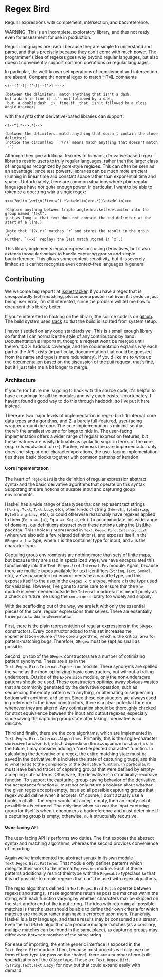 # Regex Bird

Regular expressions with complement, intersection, and backreference.

WARNING: This is an incomplete, exploratory library, and thus not ready even for assessment for use in production.

Regular languages are useful because they are simple to understand and parse, and that's precisely because they don't come with much power.
The programmer's idea of regexes goes way beyond regular languages, but also doesn't conveniently support common operations on regular languages.

In particular, the well-known set operations of complement and intersection are absent.
Compare the normal regex to match HTML comments
```
<!--([^-]|-[^-]|--[^>])*-->

(between the delimiters, match anything that isn't a dash,
but a dash is fine if it's not followed by a dash,
_but_ a double dash _is_ fine if _that_ isn't followed by a close angle bracket)
```
with the syntax that derivative-based libraries can support:
```
<!--^(.*-->.*)-->

(between the delimiters, match anything that doesn't contain the close delimiter)
(notice the circumflex: `^(r)` means match anything that doesn't match `r`)
```

Although they give additional features to humans, derivative-based regex libraries restrict users to truly regular languages, rather than the larger class of languages recognized by pcre-style regexes.
This can often be seen as an advantage, since less powerful libraries can be much more efficient (running in linear time and constant space rather than exponential time and space).
Unfortunately, there are common situations where plain regular languages have _not quite_ enough power.
In particular, I want to be able to tokenize a docstring with a single regex:
```
<<<(?delim.\w+)\n(?text=^(.*\n(=delim)>>>.*))\n(=delim)>>>

(Capture anything between triple angle brackets+delimiter into the group named "text",
just as long as that text does not contain the end delimiter at the start of a line.)

(Note that `(?x.r)` matches `r` and stores the result in the group `x`.
Further, `(=x)` replays the last match stored in `x`.)
```

This library implements regular expressions using derivatives, but it also extends those derivatives to handle capturing groups and simple backreference.
This allows some context-sensitivity, but it is severely limited so it cannot recognize even context-free languages in general.





## Contributing

We welcome bug reports at [issue tracker](https://github.com/Zankoku-Okuno/regex-bird/issues).
If you have a regex that is unexpectedly (not) matching, please come pester me!
Even if it ends up just being user error, I'm still interested, since the problem will tell me how to document this library better.

If you're interested in hacking on the library, the source code is on [github](https://github.com/Zankoku-Okuno/regex-bird).
The build system uses [stack](https://docs.haskellstack.org/en/stable/README/) so that the build is isolated from system setup.

I haven't settled on any code standards yet.
This is a small enough library so far that I can normalize the style of any contributions by hand.
Documentation is important, though: a request won't be merged until there's 100% haddock coverage, and the documentation explains _why_ each part of the API exists (in particular, documentation that could be guessed from the name and type is mere redundancy).
If you'd like me to write up the documentation based on the discussion of the pull request, that's fine, but it'll just take me a bit longer to merge.


### Architecture

If you're (or future me is) going to hack with the source code, it's helpful to have a roadmap for all the modules and why each exists.
Unfortunately, I haven't found a good way to do this through haddock, so I've put it here instead.

There are two major levels of implementation in regex-bird: 1) internal, core data types and algorithms, and 2) a barely full-featured, user-facing wrapper around the core.
The core implementation is minimal so that there's the smallest volume for bugs to hide in.
The user-facing implementation offers a wider range of regular expression features, but these features are easily definable as syntactic sugar in terms of the core (e.g. `r+` is equivalent to `rr*`).
Further, whereas the core implementation only does one-step or one-character operations,
the user-facing implementation ties these basic blocks together with common patterns of iteration.

#### Core Implementation

The heart of `regex-bird` is the definition of regular expression abstract syntax and the basic derivative algorithms that operate on this syntax.
Supporting this are notions of suitable input and capturing group environments.

Haskell has a wide range of data types that can represent text strings (`String`, `Text`, `Text.Lazy`, etc), other kinds of string (`[Word8]`, `ByteString`, `ByteString.Lazy`, etc), or could otherwise reasonably have regexes applied to them (`Eq a => [a]`, `Eq a => Seq a`, etc).
To accommodate this wide range of domains, our definitions abstract over these notions using the [ListLike](http://hackage.haskell.org/package/ListLike) package.
This choice is represented in `Text.Regex.Bird.Internal.List` (where we also add a few related definitions), and exposes itself in the `GRegex x t a` type, where `t` is the container type for input, and `a` is the character type.

Capturing group environments are nothing more than sets of finite maps, but because they are used in specialized ways, we have encapsulated this functionality into the `Text.Regex.Bird.Internal.Env` module.
Again, because there are multiple types available for text identifiers (`String`, `Text`, `Symbol`, etc), we've parameterized environments by a variable type, and this exposes itself to the user in the `GRegex x t a` type, where `x` is the type used for variables.
However, I've gone to some care to ensure that the `Env` module is never needed outside the `Internal` modules: it is meant purely as a check on future me using the `containers` library too widely and sloppily.

With the scaffolding out of the way, we are left with only the essential pieces of the core: regular expressions themselves.
There are essentially three parts to this implementation.

First, there is the plain representation of regular expressions in the `GRegex` constructors.
Every constructor added to this set increases the implementation volume of the core algorithms, which is the critical area for pattern-matching bugs.
Therefore, `GRegex` must be kept as small as possible.

Second, on top of the `GRegex` constructors are a number of optimizing pattern synonyms.
These are also in the `Text.Regex.Bird.Internal.Expression` module.
These synonyms are spelled the same as the (non-optimizing) basic constructors, but without a trailing underscore.
Outside of the `Expression` module, only the non-underscore patterns should be used.
These constructors optimize away obvious wastes that are commonly generated by the derivative operation, such as sequencing the empty pattern with anything, or alternating or sequencing bottom with anything, and so on.
Since these constructors are always used in preference to the basic constructors, there is a clear potential for error whenever they are altered.
Any optimization should be thoroughly checked for strict equivalence between the input and output regexes, especially since saving the capturing group state after taking a derivative is so delicate.

Third and finally, there are the core algorithms, which are implemented in `Text.Regex.Bird.Internal.Algorithms`.
Primarily, this is the single-character derivative function (`d`), which depends on the acceptance function (`nu`).
In the future, I may consider adding a "next expected character" function.
In calculating the derivative of a regex, the entire matching state must be saved in the derivative; this includes the state of capturing groups, and this is what leads to the complexity of the derivative function.
In particular, it must leave behind traces of capturing groups that were defined by empty-accepting sub-patterns.
Otherwise, the derivative is a structurally-recursive function.
To support the capturing-group-saving behavior of the derivative, the acceptance function `nu` must not only return a boolean about whether the given regex accepts empty, but also all possible capturing groups that regex would define when it accepts.
Of course, I don't actually use a boolean at all: if the regex would not accept empty, then an empty set of possibilities is returned.
The only time when `nu` uses the input capturing group for itself is when it encounters a backreference and must determine if a capturing group is empty; otherwise, `nu` is structurally recursive.

#### User-facing API

The user-facing API is performs two duties.
The first exposes the abstract syntax and matching algorithms, whereas the second provides convenience of importing.

Again we've implemented the abstract syntax in its own module `Text.Regex.Bird.Patterns`.
That module only defines patterns which delegate their work to the internal `Expression` module.
Each of these patterns additionally restrict their type with the `Regexable` typeclass so that it is not possible to create regexes that can't be used with regex algorithms.

The regex algorithms defined in `Text.Regex.Bird.Match` operate between regexes and strings.
These algorithms return all possible matches within the string, with each function varying by whether characters may be skipped on the start and/or end of the input string.
The idea with returning all possible matches is that the user should be able to define their own criteria for which matches are the best rather than have it enforced upon them.
Thankfully, Haskell is a lazy language, and these results may be consumed as a stream.
Even the `fullMatch` algorithm can produce multiple matches (as a corollary, multiple matches can be found in the same place), as capturing groups may differ even between matches of the same string.

For ease of importing, the entire generic interface is exposed in the `Text.Regex.Bird` module.
Then, because most projects will only use one form of text type (or pass on the choice), there are a number of pre-built specializations of the `GRegex` type.
These are `Text.Regex.Bird.{String,Text,Text.Lazy}` for now, but that could expand easily with demand.
